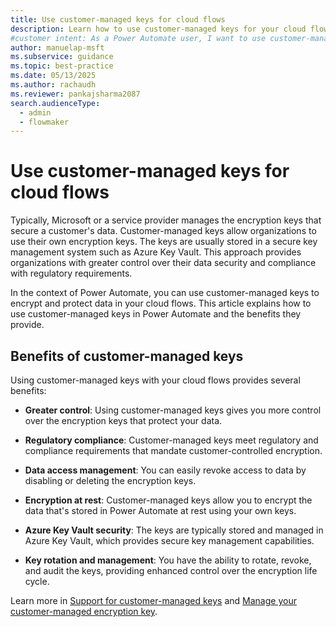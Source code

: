 ```yaml
---
title: Use customer-managed keys for cloud flows
description: Learn how to use customer-managed keys for your cloud flows in Power Automate to enhance data security and meet compliance requirements.
#customer intent: As a Power Automate user, I want to use customer-managed keys for cloud flows so that I can meet compliance policies for data security and privacy.
author: manuelap-msft
ms.subservice: guidance
ms.topic: best-practice
ms.date: 05/13/2025
ms.author: rachaudh
ms.reviewer: pankajsharma2087
search.audienceType:
  - admin
  - flowmaker
---
```


# Use customer-managed keys for cloud flows

Typically, Microsoft or a service provider manages the encryption keys that secure a customer's data. Customer-managed keys allow organizations to use their own encryption keys. The keys are usually stored in a secure key management system such as Azure Key Vault. This approach provides organizations with greater control over their data security and compliance with regulatory requirements.

In the context of Power Automate, you can use customer-managed keys to encrypt and protect data in your cloud flows. This article explains how to use customer-managed keys in Power Automate and the benefits they provide.

## Benefits of customer-managed keys

Using customer-managed keys with your cloud flows provides several benefits:

- **Greater control**: Using customer-managed keys gives you more control over the encryption keys that protect your data.

- **Regulatory compliance**: Customer-managed keys meet regulatory and compliance requirements that mandate customer-controlled encryption.

- **Data access management**: You can easily revoke access to data by disabling or deleting the encryption keys.

- **Encryption at rest**: Customer-managed keys allow you to encrypt the data that's stored in Power Automate at rest using your own keys.

- **Azure Key Vault security**: The keys are typically stored and managed in Azure Key Vault, which provides secure key management capabilities.

- **Key rotation and management**: You have the ability to rotate, revoke, and audit the keys, providing enhanced control over the encryption life cycle.

Learn more in [Support for customer-managed keys](/power-automate/customer-managed-keys) and [Manage your customer-managed encryption key](/power-platform/admin/customer-managed-key).
